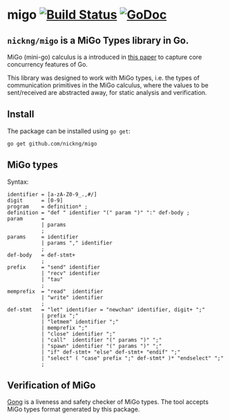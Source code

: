 # migo [![Build Status](https://travis-ci.org/nickng/migo.svg?branch=master)](https://travis-ci.org/nickng/migo) [![GoDoc](https://godoc.org/github.com/nickng/migo?status.svg)](http://godoc.org/github.com/nickng/migo)

## `nickng/migo` is a MiGo Types library in Go.

MiGo (mini-go) calculus is a introduced in [this
paper](http://mrg.doc.ic.ac.uk/publications/fencing-off-go-liveness-and-safety-for-channel-based-programming/)
to capture core concurrency features of Go.

This library was designed to work with MiGo types, i.e. the types of
communication primitives in the MiGo calculus, where the values to be
sent/received are abstracted away, for static analysis and verification.

## Install

The package can be installed using `go get`:

    go get github.com/nickng/migo

## MiGo types

Syntax:

    identifier = [a-zA-Z0-9_.,#/]
    digit      = [0-9]
    program    = definition* ;
    definition = "def " identifier "(" param ")" ":" def-body ;
    param      =
               | params
               ;
    params     = identifier
               | params "," identifier
               ;
    def-body   = def-stmt+
               ;
    prefix     = "send" identifier
               | "recv" identifier
               | "tau"
               ;
    memprefix  = "read"  identifier
               | "write" identifier
               ;
    def-stmt   = "let" identifier = "newchan" identifier, digit+ ";"
               | prefix ";"
               | "letmem" identifier ";"
               | memprefix ";"
               | "close" identifier ";"
               | "call"  identifier "(" params ")" ";"
               | "spawn" identifier "(" params ")" ";"
               | "if" def-stmt+ "else" def-stmt+ "endif" ";"
               | "select" ( "case" prefix ";" def-stmt* )* "endselect" ";"
               ;

## Verification of MiGo

[Gong](https://github.com/nickng/gong) is a liveness and safety checker of MiGo
types. The tool accepts MiGo types format generated by this package.
